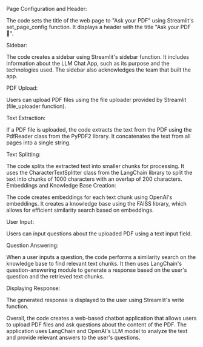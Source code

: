 Page Configuration and Header:

The code sets the title of the web page to "Ask your PDF" using Streamlit's set_page_config function.
It displays a header with the title "Ask your PDF 💬".

Sidebar:

The code creates a sidebar using Streamlit's sidebar function.
It includes information about the LLM Chat App, such as its purpose and the technologies used.
The sidebar also acknowledges the team that built the app.

PDF Upload:

Users can upload PDF files using the file uploader provided by Streamlit (file_uploader function).

Text Extraction:

If a PDF file is uploaded, the code extracts the text from the PDF using the PdfReader class from the PyPDF2 library.
It concatenates the text from all pages into a single string.

Text Splitting:

The code splits the extracted text into smaller chunks for processing.
It uses the CharacterTextSplitter class from the LangChain library to split the text into chunks of 1000 characters with an overlap of 200 characters.
Embeddings and Knowledge Base Creation:

The code creates embeddings for each text chunk using OpenAI's embeddings.
It creates a knowledge base using the FAISS library, which allows for efficient similarity search based on embeddings.

User Input:

Users can input questions about the uploaded PDF using a text input field.

Question Answering:

When a user inputs a question, the code performs a similarity search on the knowledge base to find relevant text chunks.
It then uses LangChain's question-answering module to generate a response based on the user's question and the retrieved text chunks.

Displaying Response:

The generated response is displayed to the user using Streamlit's write function.

Overall, the code creates a web-based chatbot application that allows users to upload PDF files and ask questions about the content of the PDF. The application uses LangChain and OpenAI's LLM model to analyze the text and provide relevant answers to the user's questions.
